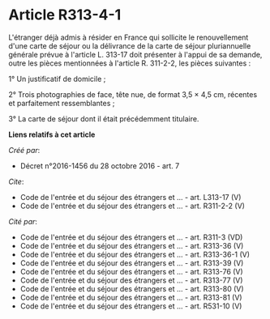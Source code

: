 # Article R313-4-1

L'étranger déjà admis à résider en France qui sollicite le renouvellement d'une carte de séjour ou la délivrance de la carte
de séjour pluriannuelle générale prévue à l'article L. 313-17 doit présenter à l'appui de sa demande, outre les pièces
mentionnées à l'article R. 311-2-2, les pièces suivantes : 

1° Un justificatif de domicile ; 

2° Trois photographies de face, tête nue, de format 3,5 × 4,5 cm, récentes et parfaitement ressemblantes ; 

3° La carte de séjour dont il était précédemment titulaire.

**Liens relatifs à cet article**

_Créé par_:

  - Décret n°2016-1456 du 28 octobre 2016 - art. 7

_Cite_:

  - Code de l'entrée et du séjour des étrangers et ... - art. L313-17 (V)
  - Code de l'entrée et du séjour des étrangers et ... - art. R311-2-2 (V)

_Cité par_:

  - Code de l'entrée et du séjour des étrangers et ... - art. R311-3 (VD)
  - Code de l'entrée et du séjour des étrangers et ... - art. R313-36 (V)
  - Code de l'entrée et du séjour des étrangers et ... - art. R313-36-1 (V)
  - Code de l'entrée et du séjour des étrangers et ... - art. R313-39 (V)
  - Code de l'entrée et du séjour des étrangers et ... - art. R313-76 (V)
  - Code de l'entrée et du séjour des étrangers et ... - art. R313-77 (V)
  - Code de l'entrée et du séjour des étrangers et ... - art. R313-80 (V)
  - Code de l'entrée et du séjour des étrangers et ... - art. R313-81 (V)
  - Code de l'entrée et du séjour des étrangers et ... - art. R531-10 (V)
